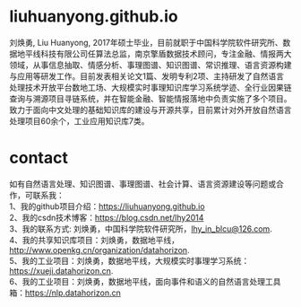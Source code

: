 # liuhuanyong.github.io
刘焕勇, Liu Huanyong, 2017年硕士毕业，目前就职于中国科学院软件研究所、数据地平线科技有限公司任算法总监，南京擎盾数据技术顾问，专注金融、情报两大领域，从事信息抽取、情感分析、事理图谱、知识图谱、常识推理、语言资源构建与应用等研发工作。目前发表相关论文1篇、发明专利2项、主持研发了自然语言处理技术开放平台数地工场、大规模实时事理知识库学习系统学迹、全行业因果链查询与溯源项目寻链系统，并在智能金融、智能情报落地中负责实施了多个项目。致力于面向中文处理的基础知识库的建设与开源共享，目前累计对外开放自然语言处理项目60余个，工业应用知识库7类。

# contact
如有自然语言处理、知识图谱、事理图谱、社会计算、语言资源建设等问题或合作，可联系我：        
1、我的github项目介绍：https://liuhuanyong.github.io     
2、我的csdn技术博客：https://blog.csdn.net/lhy2014    
3、我的联系方式: 刘焕勇，中国科学院软件研究所，lhy_in_blcu@126.com.    
4、我的共享知识库项目：刘焕勇，数据地平线，http://www.openkg.cn/organization/datahorizon.   
5、我的工业项目：刘焕勇，数据地平线，大规模实时事理学习系统：https://xueji.datahorizon.cn.     
6、我的工业项目：刘焕勇，数据地平线，面向事件和语义的自然语言处理工具箱：https://nlp.datahorizon.cn      



